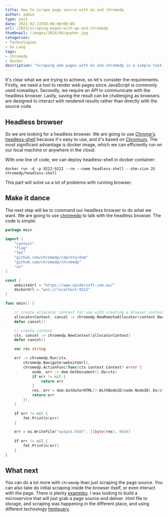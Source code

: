 ```yaml
---
title: How to scrape page source with Go and chromedp
author: admin
type: post
date: 2023-02-13T08:00:00+00:00
url: /2023/scraping-pages-with-go-and-chromedp
thumbnail: /images/2014/08/gopher.jpg
categories:
- Technologies
- Go Lang
tags:
- chromedp
- docker
description: "Scraping web pages with Go and chromedp is a simple task. In this article, we will show you how to scrape the page source with Go and chromedp and save it to a file."
---
```


It's clear what we are trying to achieve, so let's consider the requirements. Firstly, we need a tool to render web pages since JavaScript is commonly used nowadays. Secondly, we require an API to communicate with the headless browser. Lastly, saving the result can be challenging as browsers are designed to interact with rendered results rather than directly with the source code.

## Headless browser

So we are looking for a headless browser. We are going to use [Chrome's headless-shell](https://github.com/chromedp/docker-headless-shell) because it's easy to use, and it's based on [Chromium](https://www.chromium.org/Home). The most significant advantage is docker image, which we can efficiently run on our local machine or anywhere in the cloud.

With one line of code, we can deploy headless-shell in docker container:

`docker run -d -p 9222:9222 --rm --name headless-shell --shm-size 2G chromedp/headless-shell`

This part will solve us a lot of problems with running browser.  

## Make it dance

The next step will be to command our headless browser to do what we want. We are going to use [chromedp](https://github.com/chromedp/chromedp) to talk with the headless browser. The code is simple:

```GO
package main

import (
	"context"
	"flag"
	"fmt"
	"github.com/chromedp/cdproto/dom"
	"github.com/chromedp/chromedp"
	"os"
)

const (
	websiteUrl = "https://www.spidersoft.com.au/"
	dockerUrl = "wss://localhost:9222"
)

func main() {

	// create allocator context for use with creating a browser context later
	allocatorContext, cancel := chromedp.NewRemoteAllocator(context.Background(), dockerUrl)
	defer cancel()

	// create context
	ctx, cancel := chromedp.NewContext(allocatorContext)
	defer cancel()

	var res string

	err := chromedp.Run(ctx,
		chromedp.Navigate(websiteUrl),
		chromedp.ActionFunc(func(ctx context.Context) error {
			node, err := dom.GetDocument().Do(ctx)
			if err != nil {
				return err
			}
			res, err = dom.GetOuterHTML().WithNodeID(node.NodeID).Do(ctx)
			return err
		}),
	)

	if err != nil {
		fmt.Println(err)
	}

	err = os.WriteFile("output.html", []byte(res), 0644)
	
	if err != nil {
		fmt.Println(err) 
    }
}

```

## What next

You can do a lot more with `chromedp` than just scraping the page source. You can also take do initial scraping inside the browser itself, or even interact with the page. There is plenty [examples](https://github.com/chromedp/examples). I was looking to build a microservice that will just grab a page source and deliver .html file to storage, and scraping was happening in the different place, and using different technology [htmlquery](https://github.com/antchfx/htmlquery).